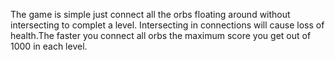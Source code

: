 The game is simple just connect all the orbs floating around without intersecting to complet a level.
            Intersecting in connections will cause loss of health.The faster you connect
            all orbs the maximum score you get out of 1000 in each level.